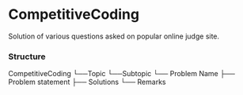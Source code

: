 # CompetitiveCoding
Solution of various questions asked on popular online judge site.


### Structure

CompetitiveCoding
└──Topic
   └──Subtopic
      └── Problem Name 
          ├── Problem statement
          ├── Solutions
          └── Remarks
